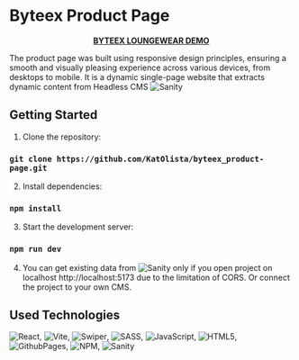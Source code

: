 # Byteex Product Page

<p align="center">
  <a href="katolista.github.io/byteex_product-page/">
    <strong>BYTEEX LOUNGEWEAR DEMO</strong>
  </a>
</p>

The product page was built using responsive design principles, ensuring a smooth and visually pleasing experience across various devices, from desktops to mobile. It is a dynamic single-page website that extracts dynamic content from Headless CMS ![Sanity](https://img.shields.io/badge/Sanity-F03E2F.svg?style=for-the-badge&logo=Sanity&logoColor=white)

## Getting Started

1. Clone the repository:
### `git clone https://github.com/KatOlista/byteex_product-page.git`

2. Install dependencies:

### `npm install`

3. Start the development server:

### `npm run dev`

4. You can get existing data from ![Sanity](https://img.shields.io/badge/Sanity-F03E2F.svg?style=for-the-badge&logo=Sanity&logoColor=white) only if you open project on localhost http://localhost:5173 due to the limitation of CORS. Or connect the project to your own CMS.


## Used Technologies

![React](https://img.shields.io/badge/react-%2320232a.svg?style=for-the-badge&logo=react&logoColor=%2361DAFB),
![Vite](https://img.shields.io/badge/Vite-B73BFE?style=for-the-badge&logo=vite&logoColor=FFD62E),
![Swiper](https://img.shields.io/badge/Swiper-6332F6.svg?style=for-the-badge&logo=Swiper&logoColor=white),
![SASS](https://img.shields.io/badge/SASS-hotpink.svg?style=for-the-badge&logo=SASS&logoColor=white),
![JavaScript](https://img.shields.io/badge/javascript-%23323330.svg?style=for-the-badge&logo=javascript&logoColor=%23F7DF1E),
![HTML5](https://img.shields.io/badge/html5-%23E34F26.svg?style=for-the-badge&logo=html5&logoColor=white),
![GithubPages](https://img.shields.io/badge/github%20pages-121013?style=for-the-badge&logo=github&logoColor=white),
![NPM](https://img.shields.io/badge/NPM-%23CB3837.svg?style=for-the-badge&logo=npm&logoColor=white),
![Sanity](https://img.shields.io/badge/Sanity-F03E2F.svg?style=for-the-badge&logo=Sanity&logoColor=white)

